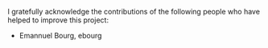 I gratefully acknowledge the contributions of the following people who have helped to improve this project:

*   Emannuel Bourg, ebourg
